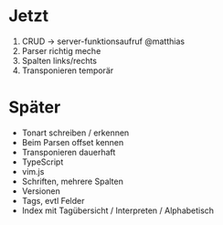 Jetzt
=====

1. CRUD -> server-funktionsaufruf @matthias
2. Parser richtig meche 
3. Spalten links/rechts
4. Transponieren temporär


Später
======

- Tonart schreiben / erkennen
- Beim Parsen offset kennen
- Transponieren dauerhaft
- TypeScript
- vim.js
- Schriften, mehrere Spalten
- Versionen
- Tags, evtl Felder
- Index mit Tagübersicht / Interpreten / Alphabetisch
